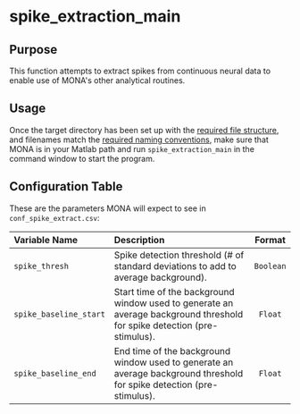 # spike_extraction_main

## Purpose

This function attempts to extract spikes from continuous neural data to enable use of MONA's other analytical routines.

## Usage

Once the target directory has been set up with the [required file structure](https://github.com/NeuralStorm/MATLAB-offline-neural-analysis/blob/kevin-docs/docs/file_layout.md), and filenames match the [required naming conventions](https://github.com/NeuralStorm/MATLAB-offline-neural-analysis/blob/kevin-docs/docs/filename_convention.md), make sure that MONA is in your Matlab path and run `spike_extraction_main` in the command window to start the program.

## Configuration Table

These are the parameters MONA will expect to see in `conf_spike_extract.csv`:

|Variable Name| Description |Format|
|:-----------|:--|:----------:|
|`spike_thresh`|Spike detection threshold (# of standard deviations to add to average background).|`Boolean`
|`spike_baseline_start`|Start time of the background window used to generate an average background threshold for spike detection (pre-stimulus).|`Float`
|`spike_baseline_end`|End time of the background window used to generate an average background threshold for spike detection (pre-stimulus).|`Float`
